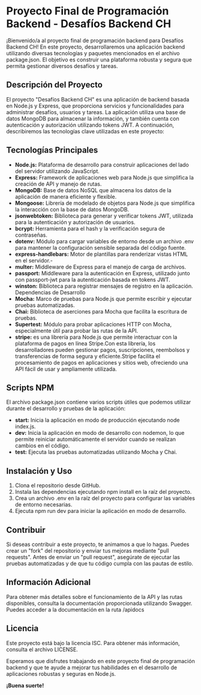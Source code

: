 # Proyecto Final de Programación Backend - Desafíos Backend CH
¡Bienvenido/a al proyecto final de programación backend para Desafíos Backend CH! En este proyecto, desarrollaremos una aplicación backend utilizando diversas tecnologías y paquetes mencionados en el archivo package.json. El objetivo es construir una plataforma robusta y segura que permita gestionar diversos desafíos y tareas.

## Descripción del Proyecto
El proyecto "Desafíos Backend CH" es una aplicación de backend basada en Node.js y Express, que proporciona servicios y funcionalidades para administrar desafíos, usuarios y tareas. La aplicación utiliza una base de datos MongoDB para almacenar la información, y también cuenta con autenticación y autorización utilizando tokens JWT. A continuación, describiremos las tecnologías clave utilizadas en este proyecto:

## Tecnologías Principales
- **Node.js:** Plataforma de desarrollo para construir aplicaciones del lado del servidor utilizando JavaScript.
- **Express:** Framework de aplicaciones web para Node.js que simplifica la creación de API y manejo de rutas.
- **MongoDB:** Base de datos NoSQL que almacena los datos de la aplicación de manera eficiente y flexible.
- **Mongoose:** Librería de modelado de objetos para Node.js que simplifica la interacción con la base de datos MongoDB.
- **jsonwebtoken:** Biblioteca para generar y verificar tokens JWT, utilizada para la autenticación y autorización de usuarios.
- **bcrypt:** Herramienta para el hash y la verificación segura de contraseñas.
- **dotenv:** Módulo para cargar variables de entorno desde un archivo .env para mantener la configuración sensible separada del código fuente.
- **express-handlebars:** Motor de plantillas para renderizar vistas HTML en el servidor.- 
- **multer:** Middleware de Express para el manejo de carga de archivos.
- **passport:** Middleware para la autenticación en Express, utilizado junto con passport-jwt para la autenticación basada en tokens JWT.
- **winston:** Biblioteca para registrar mensajes de registro en la aplicación.
Dependencias de Desarrollo
- **Mocha:** Marco de pruebas para Node.js que permite escribir y ejecutar pruebas automatizadas.
- **Chai:** Biblioteca de aserciones para Mocha que facilita la escritura de pruebas.
- **Supertest:** Módulo para probar aplicaciones HTTP con Mocha, especialmente útil para probar las rutas de la API.
- **stripe:** es una librería para Node.js que permite interactuar con la plataforma de pagos en línea Stripe.Con esta librería, los desarrolladores pueden gestionar pagos, suscripciones, reembolsos y transferencias de forma segura y eficiente.Stripe facilita el procesamiento de pagos en aplicaciones y sitios web, ofreciendo una API fácil de usar y ampliamente utilizada.

## Scripts NPM

El archivo package.json contiene varios scripts útiles que podemos utilizar durante el desarrollo y pruebas de la aplicación:

- **start:** Inicia la aplicación en modo de producción ejecutando node index.js.
- **dev:** Inicia la aplicación en modo de desarrollo con nodemon, lo que permite reiniciar automáticamente el servidor cuando se realizan cambios en el código.
- **test:** Ejecuta las pruebas automatizadas utilizando Mocha y Chai.

## Instalación y Uso
1. Clona el repositorio desde GitHub.
1. Instala las dependencias ejecutando npm install en la raíz del proyecto.
1. Crea un archivo .env en la raíz del proyecto para configurar las variables de entorno necesarias.
1. Ejecuta npm run dev para iniciar la aplicación en modo de desarrollo.

## Contribuir
Si deseas contribuir a este proyecto, te animamos a que lo hagas. Puedes crear un "fork" del repositorio y enviar tus mejoras mediante "pull requests". Antes de enviar un "pull request", asegúrate de ejecutar las pruebas automatizadas y de que tu código cumpla con las pautas de estilo.

## Información Adicional
Para obtener más detalles sobre el funcionamiento de la API y las rutas disponibles, consulta la documentación proporcionada utilizando Swagger.  Puedes acceder a la documentación en la ruta /apidocs

## Licencia
Este proyecto está bajo la licencia ISC. Para obtener más información, consulta el archivo LICENSE.

Esperamos que disfrutes trabajando en este proyecto final de programación backend y que te ayude a mejorar tus habilidades en el desarrollo de aplicaciones robustas y seguras en Node.js.

**¡Buena suerte!**
